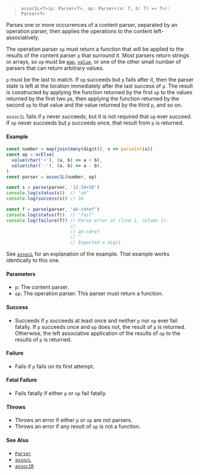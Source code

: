 <!--
 Copyright (c) 2020 Thomas J. Otterson
 
 This software is released under the MIT License.
 https://opensource.org/licenses/MIT
-->

> `assoc1L<T>(p: Parser<T>, op: Parser<(a: T, b: T) => T>): Parser<T>`

Parses one or more occurrences of a content parser, separated by an operation parser, then applies the operations to the content left-associatively.

The operation parser `op` must return a function that will be applied to the results of the content parser `p` that surround it. Most parsers return strings or arrays, so `op` must be [`map`](map.md), [`value`](value.md), or one of the other small number of parsers that can return arbitrary values.

`p` must be the last to match. If `op` succeeds but `p` fails after it, then the parser state is left at the location immediately after the last success of `p`. The result is constructed by applying the function returned by the first `op` to the values returned by the first two `p`s, then applying the function returned by the second `op` to that value and the value returned by the third `p`, and so on.

`assoc1L` fails if `p` never succeeds, but it is not required that `op` ever succeed. If `op` never succeeds but `p` succeeds once, that result from `p` is returned.

#### Example

```javascript
const number = map(join(many(digit)), x => parseInt(x))
const op = orElse(
  value(char('+'), (a, b) => a + b), 
  value(char('-'), (a, b) => a - b),
)
const parser = assoc1L(number, op)

const s = parse(parser, '12-34+56')
console.log(status(s))  // "ok"
console.log(success(s)) // 34

const f = parse(parser, 'ab-cd+ef')
console.log(status(f))  // "fail"
console.log(failure(f)) // Parse error at (line 1, column 1):
                        //
                        // ab-cd+ef
                        // ^
                        // Expected a digit
```

See [`assocL`](assocl.md) for an explanation  of the example. That example works identically to this one.

#### Parameters

* `p`: The content parser.
* `op`: The operation parser. This parser must return a function.

#### Success

* Succeeds if `p` succeeds at least once and neither `p` nor `op` ever fail fatally. If `p` succeeds once and `op` does not, the result of `p` is returned. Otherwise, the left associative application of the results of `op` to the results of `p` is returned.

#### Failure

* Fails if `p` fails on its first attempt.

#### Fatal Failure

* Fails fatally if either `p` or `op` fail fatally.

#### Throws

* Throws an error if either `p` or `op` are not parsers.
* Throws an error if any result of `op` is not a function.

#### See Also

* [`Parser`](../types/parser.md)
* [`assocL`](assocl.md)
* [`assoc1R`](assoc1r.md)